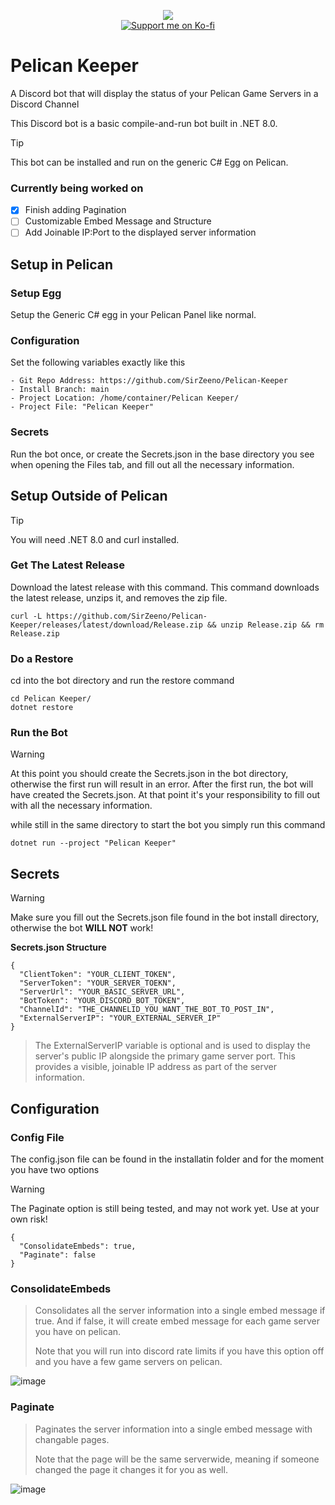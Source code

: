 <p align="center">
  <img src="https://github.com/user-attachments/assets/3eb050aa-40c6-496f-94a3-8404987a6bf6"/><br>
  <a href="https://ko-fi.com/sirzeeno" target="_blank">
    <img src="https://ko-fi.com/img/githubbutton_sm.svg" alt="Support me on Ko-fi" />
  </a>
</p>

# Pelican Keeper
A Discord bot that will display the status of your Pelican Game Servers in a Discord Channel

This Discord bot is a basic compile-and-run bot built in .NET 8.0.
> [!TIP]
> This bot can be installed and run on the generic C# Egg on Pelican.

### Currently being worked on
- [x] Finish adding Pagination
- [ ] Customizable Embed Message and Structure
- [ ] Add Joinable IP:Port to the displayed server information

## Setup in Pelican

### Setup Egg

Setup the Generic C# egg in your Pelican Panel like normal.

### Configuration

Set the following variables exactly like this
```
- Git Repo Address: https://github.com/SirZeeno/Pelican-Keeper
- Install Branch: main
- Project Location: /home/container/Pelican Keeper/
- Project File: "Pelican Keeper"
```
### Secrets

Run the bot once, or create the Secrets.json in the base directory you see when opening the Files tab, and fill out all the necessary information.

## Setup Outside of Pelican
> [!TIP]
> You will need .NET 8.0 and curl installed.

### Get The Latest Release

Download the latest release with this command. This command downloads the latest release, unzips it, and removes the zip file.
```
curl -L https://github.com/SirZeeno/Pelican-Keeper/releases/latest/download/Release.zip && unzip Release.zip && rm Release.zip
```

### Do a Restore

cd into the bot directory and run the restore command
```
cd Pelican Keeper/
dotnet restore
```

### Run the Bot
> [!WARNING]
> At this point you should create the Secrets.json in the bot directory, otherwise the first run will result in an error.
> After the first run, the bot will have created the Secrets.json. At that point it's your responsibility to fill out with all the necessary information.

while still in the same directory to start the bot you simply run this command
```
dotnet run --project "Pelican Keeper"
```

## Secrets

> [!WARNING]
> Make sure you fill out the Secrets.json file found in the bot install directory, otherwise the bot **WILL NOT** work!

**Secrets.json Structure**
```
{
  "ClientToken": "YOUR_CLIENT_TOKEN",
  "ServerToken": "YOUR_SERVER_TOEKN",
  "ServerUrl": "YOUR_BASIC_SERVER_URL",
  "BotToken": "YOUR_DISCORD_BOT_TOKEN",
  "ChannelId": "THE_CHANNELID_YOU_WANT_THE_BOT_TO_POST_IN",
  "ExternalServerIP": "YOUR_EXTERNAL_SERVER_IP"
}
```
> The ExternalServerIP variable is optional and is used to display the server's public IP alongside the primary game server port. This provides a visible, joinable IP address as part of the server information.

## Configuration

### Config File

The config.json file can be found in the installatin folder and for the moment you have two options
> [!WARNING]
> The Paginate option is still being tested, and may not work yet. Use at your own risk!

```
{
  "ConsolidateEmbeds": true,
  "Paginate": false
}
```
### ConsolidateEmbeds

> Consolidates all the server information into a single embed message if true. And if false, it will create embed message for each game server you have on pelican.
> 
> Note that you will run into discord rate limits if you have this option off and you have a few game servers on pelican.

![image](https://github.com/user-attachments/assets/9ec54b8d-48fa-424c-acd3-5bb12222f2ef)

### Paginate

> Paginates the server information into a single embed message with changable pages.
> 
> Note that the page will be the same serverwide, meaning if someone changed the page it changes it for you as well.

![image](https://github.com/user-attachments/assets/7cb58936-71f7-4378-9256-0a79c5056256)

